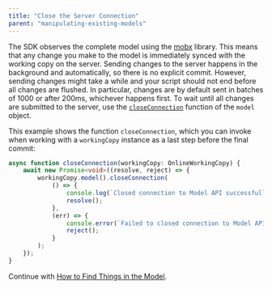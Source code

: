```yaml
---
title: "Close the Server Connection"
parent: "manipulating-existing-models"
---
```


The SDK observes the complete model using the [mobx](https://github.com/mobxjs/mobx) library. This means that any change you make to the model is immediately synced with the working copy on the server. Sending changes to the server happens in the background and automatically, so there is no explicit commit. However, sending changes might take a while and your script should not end before all changes are flushed. In particular, changes are by default sent in batches of 1000 or after 200ms, whichever happens first. To wait until all changes are submitted to the server, use the [`closeConnection`](https://apidocs.rnd.mendix.com/modelsdk/latest/classes/model.html#closeconnection) function of the `model` object.

This example shows the function `closeConnection`, which you can invoke when working with a `workingCopy` instance as a last step before the final commit:

```ts
async function closeConnection(workingCopy: OnlineWorkingCopy) {
    await new Promise<void>((resolve, reject) => {
        workingCopy.model().closeConnection(
            () => {
                console.log(`Closed connection to Model API successfully.`);
                resolve();
            },
            (err) => {
                console.error(`Failed to closed connection to Model API. Error: ${err}`);
                reject();
            }
        );
    });
}
```

Continue with [How to Find Things in the Model](finding-things-in-the-model).

